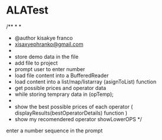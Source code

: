 # ALATest


/** 
 * 
 * 
 * @author kisakye franco
 * xisaxyephranko@gmail.com
 * 
 * store demo data in the file 
 * add file to project
 * prompt user to enter number
 * load file content into a BufferedReader
 * load content into a list/map/listarray (asignToList) function
 * get possible prices and operator data
 * while storing temprary data in (opTemp);
 * 
 * show the best possible prices of each operator (	displayResults(bestOperatorDetails) function
) 
 * show my recomendered operator showLowerOPS
 */
 
 
 enter a number sequence in the prompt
